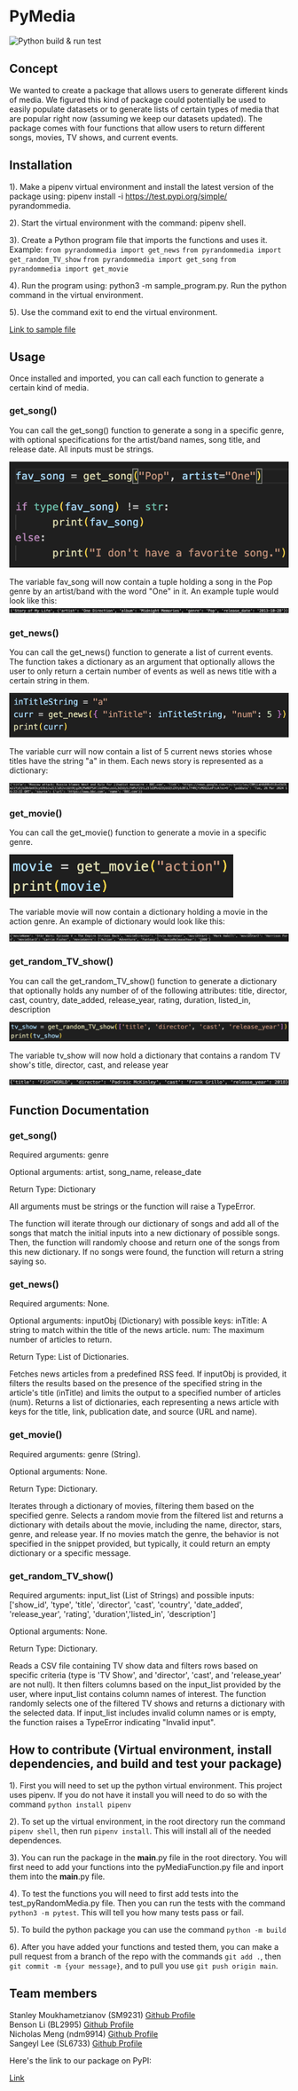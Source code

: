 # PyMedia

![Python build & run test](https://github.com/software-students-spring2024/3-python-package-exercise-team-kiwi/actions/workflows/build.yaml/badge.svg)

## Concept
We wanted to create a package that allows users to generate different kinds of media. We figured this kind of package could potentially be used to easily populate datasets or to generate lists of certain types of media that are popular right now (assuming we keep our datasets updated). The package comes with four functions that allow users to return different songs, movies, TV shows, and current events. 

## Installation

1). Make a pipenv virtual environment and install the latest version of the package using: pipenv install -i https://test.pypi.org/simple/ pyrandommedia.

2). Start the virtual environment with the command: pipenv shell.

3). Create a Python program file that imports the functions and uses it.
Example:
`from pyrandommedia import get_news`
`from pyrandommedia import get_random_TV_show`
`from pyrandommedia import get_song`
`from pyrandommedia import get_movie`

4). Run the program using: python3 -m sample_program.py. Run the python command in the virtual environment.

5). Use the command exit to end the virtual environment.

[Link to sample file](https://github.com/software-students-spring2024/3-python-package-exercise-team-kiwi/blob/main/sample_program.py)


## Usage
Once installed and imported, you can call each function to generate a certain kind of media.

### get_song()
You can call the get_song() function to generate a song in a specific genre, with optional specifications for the artist/band names, song title, and release date. All inputs must be strings. 

![get_song() example](./images/song_example.png)

The variable fav_song will now contain a tuple holding a song in the Pop genre by an artist/band with the word "One" in it. An example tuple would look like this: 
![song output](./images/song_output.png)

### get_news()

You can call the get_news() function to generate a list of current events. The function takes a dictionary as an argument that optionally allows the user to only return a certain number of events as well as news title with a certain string in them. 

![get_news() example](./images/news_example.png)

The variable curr will now contain a list of 5 current news stories whose titles have the string "a" in them. Each news story is represented as a dictionary:

![news story output](./images/news_output.png)

### get_movie()

You can call the get_movie() function to generate a movie in a specific genre. 

![get_movie() example](./images/movie_example.png)

The variable movie will now contain a dictionary holding a movie in the action genre. An example of dictionary would look like this:

![movie output](./images/movie_output.png)

### get_random_TV_show()

You can call the get_random_TV_show() function to generate a dictionary that optionally holds any number of of the following attributes: title, director, cast, country, date_added, release_year, rating, duration, listed_in, description

![tv show example](./images/tv_example.png)

The variable tv_show will now hold a dictionary that contains a random TV show's title, director, cast, and release year

![tv show output](./images/tv_output.png)

## Function Documentation

### get_song()

Required arguments: genre

Optional arguments: artist, song_name, release_date

Return Type: Dictionary

All arguments must be strings or the function will raise a TypeError. 

The function will iterate through our dictionary of songs and add all of the songs that match the initial inputs into a new dictionary of possible songs. Then, the function will randomly choose and return one of the songs from this new dictionary. If no songs were found, the function will return a string saying so. 

### get_news()

Required arguments: None.

Optional arguments: inputObj (Dictionary) with possible keys:
inTitle: A string to match within the title of the news article.
num: The maximum number of articles to return.

Return Type: List of Dictionaries.

Fetches news articles from a predefined RSS feed. If inputObj is provided, it filters the results based on the presence of the specified string in the article's title (inTitle) and limits the output to a specified number of articles (num). Returns a list of dictionaries, each representing a news article with keys for the title, link, publication date, and source (URL and name).

### get_movie()

Required arguments: genre (String).

Optional arguments: None.

Return Type: Dictionary.

Iterates through a dictionary of movies, filtering them based on the specified genre. Selects a random movie from the filtered list and returns a dictionary with details about the movie, including the name, director, stars, genre, and release year. If no movies match the genre, the behavior is not specified in the snippet provided, but typically, it could return an empty dictionary or a specific message.

### get_random_TV_show()

Required arguments: input_list (List of Strings) and possible inputs: 
['show_id', 'type', 'title', 'director', 'cast', 'country', 'date_added', 'release_year', 'rating', 'duration','listed_in', 'description'] 

Optional arguments: None.

Return Type: Dictionary.

Reads a CSV file containing TV show data and filters rows based on specific criteria (type is 'TV Show', and 'director', 'cast', and 'release_year' are not null). It then filters columns based on the input_list provided by the user, where input_list contains column names of interest. The function randomly selects one of the filtered TV shows and returns a dictionary with the selected data. If input_list includes invalid column names or is empty, the function raises a TypeError indicating "Invalid input".

## How to contribute (Virtual environment, install dependencies, and build and test your package)

1). First you will need to set up the python virtual environment. This project uses pipenv. If you do not have it install you will need to do so with the command `python install pipenv`

2). To set up the virtual environment, in the root directory run the command `pipenv shell`, then run `pipenv install`. This will install all of the needed dependences.

3). You can run the package in the __main__.py file in the root directory. You will first need to add your functions into the pyMediaFunction.py file and inport them into the __main__.py file. 

4). To test the functions you will need to first add tests into the test_pyRandomMedia.py file. Then you can run the tests with the command `python3 -m pytest`. This will tell you how many tests pass or fail. 

5). To build the python package you can use the command `python -m build`

6). After you have added your functions and tested them, you can make a pull request from a branch of the repo with the commands `git add .`, then `git commit -m {your message}`, and to pull you use `git push origin main`. 

## Team members

Stanley Moukhametzianov (SM9231) [Github Profile](https://github.com/Stanley-Moukhametzianov)
<br>
Benson Li (BL2995) [Github Profile](https://github.com/bensonnli)
<br>
Nicholas Meng (ndm9914) [Github Profile](https://github.com/Nmeng01)
<br>
Sangeyl Lee (SL6733) [Github Profile](https://github.com/S2ang) 

Here's the link to our package on PyPI:


[Link](https://test.pypi.org/project/pyrandommedia/)

